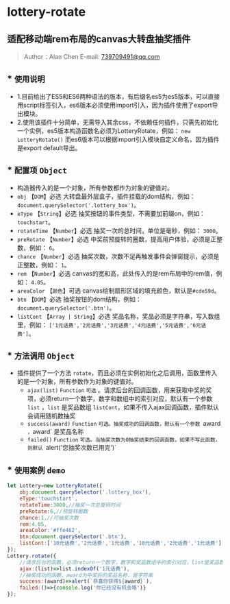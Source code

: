 # lottery-rotate
## 适配移动端rem布局的canvas大转盘抽奖插件
> Author：Alan Chen
> E-mail: 739709491@qq.com
##  * `使用说明`
* 1.目前给出了ES5和ES6两种语法的版本，有后缀名es5为es5版本，可以直接用script标签引入，es6版本必须使用import引入，因为插件使用了export导出模块。
* 2.使用该插件十分简单，无需导入其余css，不依赖任何插件，只需先初始化一个实例，es5版本构造函数名必须为LotteryRotate，例如： `new LotteryRotate()` 而es6版本可以根据import引入模块自定义命名，因为插件是export default导出。
##  * `配置项` `Object`
* 构造器传入的是一个对象，所有参数都作为对象的键值对。
* `obj` 【`DOM`】必选 大转盘最外层盒子，插件挂载的dom结构，例如： `document.querySelector('.lottery_box')`。
* `eType` 【`String`】必选 抽奖按钮的事件类型，不需要加前缀on，例如： `touchstart`。
* `rotateTime` 【`Number`】必选 抽奖一次的总时间，单位是毫秒，例如： `3000`。
* `preRotate` 【`Number`】必选 中奖前预旋转的圈数，提高用户体验，必须是正整数，例如： `6`。
* `chance` 【`Number`】必选 抽奖次数，次数不足再触发事件会弹窗提示，必须是正整数，例如： `1`。
* `rem` 【`Number`】必选 canvas的宽和高，此处传入的是rem布局中的rem值，例如： `4.05`。
* `areaColor` 【`颜色`】可选 canvas绘制扇形区域的填充颜色，默认是`#cde59d`。
* `btn` 【`DOM`】必选 抽奖按钮的dom结构，例如： `document.querySelector('.btn')`。
* `listCont` 【`Array | String`】必选 奖品名称，奖品必须是字符串，写入数组里，例如： `['1元话费','2元话费','3元话费','4元话费','5元话费','6元话费']`。
##  * `方法调用` `Object`
* 插件提供了一个方法 `rotate`，而且必须在实例初始化之后调用，函数里传入的是一个对象，所有参数作为对象的键值对。
  * `ajax(list)` `Function` `可选` 。请求后台的回调函数，用来获取中奖的奖项，必须return一个数字，数字和数组中的索引对应，默认有一个参数 `list` ，`list` 是奖品数组 `listCont`，如果不传入ajax回调函数，插件默认会调用随机数抽奖
  * `success(award)` `Function` `可选。抽奖成功的回调函数，默认有一个参数 `award` ，`award` 是奖品名称
  * `failed()` `Function` `可选。当抽奖次数为0抽奖结束的回调函数，如果不写此函数，则默认 `alert('您抽奖次数已用完')`
##  * `使用案例` `demo`
```javascript
let Lottery=new LotteryRotate({
	obj:document.querySelector('.lottery_box'),
	eType:'touchstart',
	rotateTime:3000,//抽奖一次总旋转时间
	preRotate:6,//预旋转圈数
	chance:1,//可抽奖次数
	rem:4.05,
	areaColor:'#ffe462',
	btn:document.querySelector('.btn'),
	listCont:['10元话费','2元话费','1元话费','10元话费','2元话费','1元话费']
});
Lottery.rotate({
	//请求后台的函数，必须return一个数字，数字和奖品数组中的索引对应，list是奖品数组listCont
	ajax:(list)=>list.indexOf('1元话费'),
	//抽奖成功的函数，award为中奖后的奖品名称，是字符串
	success:(award)=>alert(`恭喜你获得${award}`),
	failed:()=>{console.log('你已经没有机会咯')}
});
